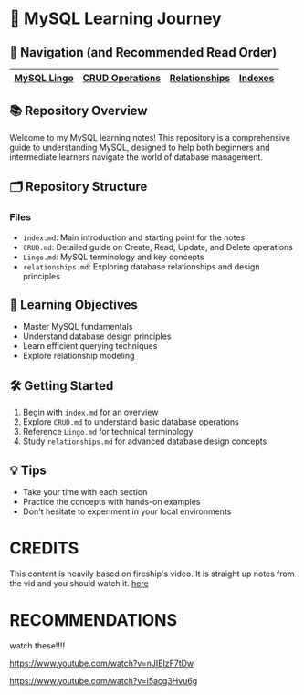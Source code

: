 # 🚀 MySQL Learning Journey 

## 🧭 Navigation (and Recommended Read Order)

| [MySQL Lingo](./Lingo.md) | [CRUD Operations](./CRUD.md) | [Relationships](./relationships.md) | [Indexes](./index.md) |
|:---:|:---:|:---:|:---:|

## 📚 Repository Overview

Welcome to my MySQL learning notes! This repository is a comprehensive guide to understanding MySQL, designed to help both beginners and intermediate learners navigate the world of database management.

## 🗂️ Repository Structure

### Files
- `index.md`: Main introduction and starting point for the notes
- `CRUD.md`: Detailed guide on Create, Read, Update, and Delete operations
- `Lingo.md`: MySQL terminology and key concepts
- `relationships.md`: Exploring database relationships and design principles

## 🎯 Learning Objectives

- Master MySQL fundamentals
- Understand database design principles
- Learn efficient querying techniques
- Explore relationship modeling

## 🛠️ Getting Started

1. Begin with `index.md` for an overview
2. Explore `CRUD.md` to understand basic database operations
3. Reference `Lingo.md` for technical terminology
4. Study `relationships.md` for advanced database design concepts

## 💡 Tips
- Take your time with each section
- Practice the concepts with hands-on examples
- Don't hesitate to experiment in your local environments

# CREDITS
This content is heavily based on fireship's video. It is straight up notes from the vid and you should watch it.
[here](https://www.youtube.com/watch?v=Cz3WcZLRaWc)

# RECOMMENDATIONS
watch these!!!!

https://www.youtube.com/watch?v=nJIEIzF7tDw

https://www.youtube.com/watch?v=i5acg3Hvu6g